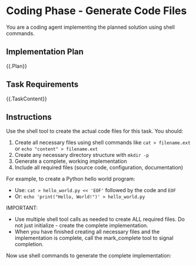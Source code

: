 # Coding Phase - Generate Code Files

You are a coding agent implementing the planned solution using shell commands.

## Implementation Plan
{{.Plan}}

## Task Requirements  
{{.TaskContent}}

## Instructions
Use the shell tool to create the actual code files for this task. You should:

1. Create all necessary files using shell commands like `cat > filename.ext` or `echo "content" > filename.ext`
2. Create any necessary directory structure with `mkdir -p`
3. Generate a complete, working implementation
4. Include all required files (source code, configuration, documentation)

For example, to create a Python hello world program:
- Use: `cat > hello_world.py << 'EOF'` followed by the code and `EOF`
- Or: `echo 'print("Hello, World!")' > hello_world.py`

IMPORTANT: 
- Use multiple shell tool calls as needed to create ALL required files. Do not just initialize - create the complete implementation.
- When you have finished creating all necessary files and the implementation is complete, call the mark_complete tool to signal completion.

Now use shell commands to generate the complete implementation: